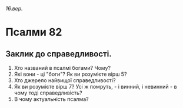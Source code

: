 
_16.вер._

# Псалми 82

## Заклик до справедливості.
1. Хто названий в псалмі богами? Чому?
2. Які вони - ці "боги"? Як ви розумієте вірш 5?
3. Хто джерело найвищої справедливості?
4. Як ви розумієте вірш 7? Усі ж помруть, - і винний, і невинний - в чому тоді справедливість?
5. В чому актуальність псалма?
